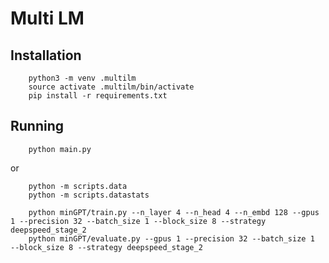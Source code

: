 # Multi LM

## Installation
```SHELL
    python3 -m venv .multilm
    source activate .multilm/bin/activate
    pip install -r requirements.txt
```

## Running
```SHELL
    python main.py
```
or
```SHELL
    python -m scripts.data
    python -m scripts.datastats
```

```SHELL
    python minGPT/train.py --n_layer 4 --n_head 4 --n_embd 128 --gpus 1 --precision 32 --batch_size 1 --block_size 8 --strategy deepspeed_stage_2 
    python minGPT/evaluate.py --gpus 1 --precision 32 --batch_size 1  --block_size 8 --strategy deepspeed_stage_2 
```